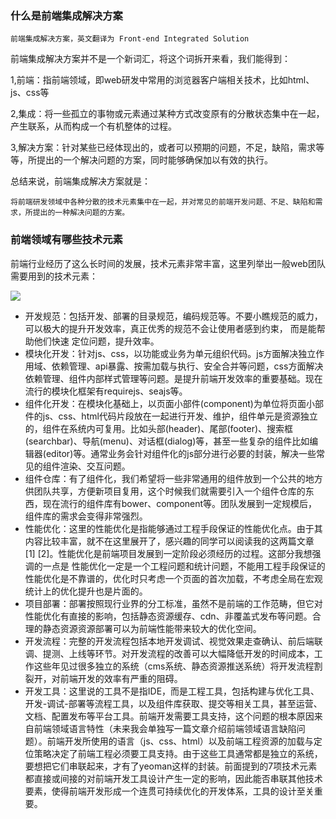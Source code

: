 ### 什么是前端集成解决方案

```
前端集成解决方案，英文翻译为 Front-end Integrated Solution
```
前端集成解决方案并不是一个新词汇，将这个词拆开来看，我们能得到：
  
  1,前端：指前端领域，即web研发中常用的浏览器客户端相关技术，比如html、js、css等
  
  2,集成：将一些孤立的事物或元素通过某种方式改变原有的分散状态集中在一起，产生联系，从而构成一个有机整体的过程。
  
  3,解决方案：针对某些已经体现出的，或者可以预期的问题，不足，缺陷，需求等等，所提出的一个解决问题的方案，同时能够确保加以有效的执行。
  
  总结来说，前端集成解决方案就是：
  
  ```
  将前端研发领域中各种分散的技术元素集中在一起，并对常见的前端开发问题、不足、缺陷和需求，所提出的一种解决问题的方案。
  ```
  
  ### 前端领域有哪些技术元素
  
  前端行业经历了这么长时间的发展，技术元素非常丰富，这里列举出一般web团队需要用到的技术元素：
  
  ![](https://github.com/moveondo/vue-ManageSystem/blob/master/static/img/fr.png)
  
  * 开发规范：包括开发、部署的目录规范，编码规范等。不要小瞧规范的威力，可以极大的提升开发效率，真正优秀的规范不会让使用者感到约束，
    而是能帮助他们快速  定位问题，提升效率。
 * 模块化开发：针对js、css，以功能或业务为单元组织代码。js方面解决独立作用域、依赖管理、api暴露、按需加载与执行、安全合并等问题，css方面解决依赖管理、组件内部样式管理等问题。是提升前端开发效率的重要基础。现在流行的模块化框架有requirejs、seajs等。
 * 组件化开发：在模块化基础上，以页面小部件(component)为单位将页面小部件的js、css、html代码片段放在一起进行开发、维护，组件单元是资源独立的，组件在系统内可复用。比如头部(header)、尾部(footer)、搜索框(searchbar)、导航(menu)、对话框(dialog)等，甚至一些复杂的组件比如编辑器(editor)等。通常业务会针对组件化的js部分进行必要的封装，解决一些常见的组件渲染、交互问题。
 * 组件仓库：有了组件化，我们希望将一些非常通用的组件放到一个公共的地方供团队共享，方便新项目复用，这个时候我们就需要引入一个组件仓库的东西，现在流行的组件库有bower、component等。团队发展到一定规模后，组件库的需求会变得非常强烈。
 * 性能优化：这里的性能优化是指能够通过工程手段保证的性能优化点。由于其内容比较丰富，就不在这里展开了，感兴趣的同学可以阅读我的这两篇文章 [1] [2]。性能优化是前端项目发展到一定阶段必须经历的过程。这部分我想强调的一点是 性能优化一定是一个工程问题和统计问题，不能用工程手段保证的性能优化是不靠谱的，优化时只考虑一个页面的首次加载，不考虑全局在宏观统计上的优化提升也是片面的。
 * 项目部署：部署按照现行业界的分工标准，虽然不是前端的工作范畴，但它对性能优化有直接的影响，包括静态资源缓存、cdn、非覆盖式发布等问题。合理的静态资源资源部署可以为前端性能带来较大的优化空间。
 * 开发流程：完整的开发流程包括本地开发调试、视觉效果走查确认、前后端联调、提测、上线等环节。对开发流程的改善可以大幅降低开发的时间成本，工作这些年见过很多独立的系统（cms系统、静态资源推送系统）将开发流程割裂开，对前端开发的效率有严重的阻碍。
 * 开发工具：这里说的工具不是指IDE，而是工程工具，包括构建与优化工具、开发-调试-部署等流程工具，以及组件库获取、提交等相关工具，甚至运营、文档、配置发布等平台工具。前端开发需要工具支持，这个问题的根本原因来自前端领域语言特性（未来我会单独写一篇文章介绍前端领域语言缺陷问题）。前端开发所使用的语言（js、css、html）以及前端工程资源的加载与定位策略决定了前端工程必须要工具支持。由于这些工具通常都是独立的系统，要想把它们串联起来，才有了yeoman这样的封装。前面提到的7项技术元素都直接或间接的对前端开发工具设计产生一定的影响，因此能否串联其他技术要素，使得前端开发形成一个连贯可持续优化的开发体系，工具的设计至关重要。
  

  
  
